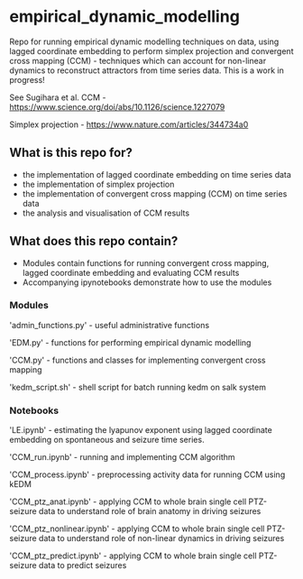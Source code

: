 # empirical_dynamic_modelling
Repo for running empirical dynamic modelling techniques on data, using lagged coordinate embedding to perform simplex projection and convergent cross mapping (CCM) - techniques which can account for non-linear dynamics to reconstruct attractors from time series data. This is a work in progress!

See Sugihara et al. 
CCM - https://www.science.org/doi/abs/10.1126/science.1227079

Simplex projection - https://www.nature.com/articles/344734a0

## What is this repo for?
* the implementation of lagged coordinate embedding on time series data
* the implementation of simplex projection
* the implementation of convergent cross mapping (CCM) on time series data
* the analysis and visualisation of CCM results 

## What does this repo contain?
* Modules contain functions for running convergent cross mapping, lagged coordinate embedding and evaluating CCM results
* Accompanying ipynotebooks demonstrate how to use the modules

### Modules
'admin_functions.py' - useful administrative functions 

'EDM.py' - functions for performing empirical dynamic modelling

'CCM.py' - functions and classes for implementing convergent cross mapping

'kedm_script.sh' - shell script for batch running kedm on salk system

### Notebooks

'LE.ipynb' - estimating the lyapunov exponent using lagged coordinate embedding on spontaneous and seizure time series. 

'CCM_run.ipynb' - running and implementing CCM algorithm

'CCM_process.ipynb' - preprocessing activity data for running CCM using kEDM

'CCM_ptz_anat.ipynb' - applying CCM to whole brain single cell PTZ-seizure data to understand role of brain anatomy in driving seizures

'CCM_ptz_nonlinear.ipynb' - applying CCM to whole brain single cell PTZ-seizure data to understand role of non-linear dynamics in driving seizures

'CCM_ptz_predict.ipynb' - applying CCM to whole brain single cell PTZ-seizure data to predict seizures 





